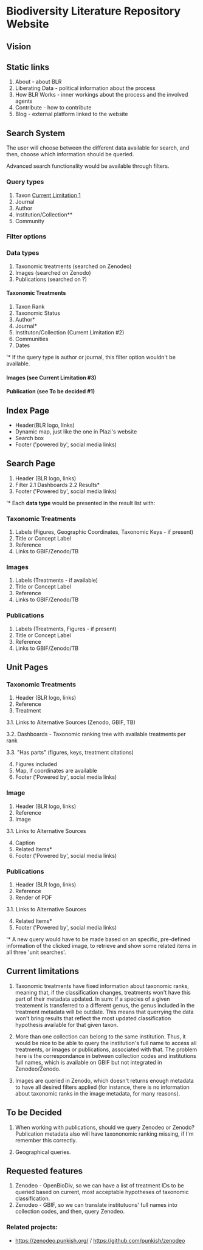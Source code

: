# Biodiversity Literature Repository Website

## Vision


## Static links
1. About - about BLR
2. Liberating Data - political information about the process
3. How BLR Works - inner workings about the process and the involved agents
4. Contribute - how to contribute
5. Blog - external platform linked to the website

## Search System
The user will choose between the different data available for search, and then, choose which information should be queried. 

Advanced search functionality would be available through filters.

### Query types
1. Taxon [Current Limitation 1]()
2. Journal
3. Author
4. Institution/Collection**
5. Community

### Filter options

### Data types
1. Taxonomic treatments (searched on Zenodeo)
2. Images (searched on Zenodo)
3. Publications (searched on ?)

#### Taxonomic Treatments
1. Taxon Rank
2. Taxonomic Status
3. Author*
4. Journal*
5. Instituton/Collection (Current Limitation #2)
6. Communities
7. Dates

'* If the query type is author or journal, this filter option wouldn't be available. 

#### Images (see Current Limitation #3)

#### Publication (see To be decided #1)

## Index Page
* Header(BLR logo, links)
* Dynamic map, just like the one in Plazi's website
* Search box
* Footer ('powered by', social media links)

## Search Page

1. Header (BLR logo, links)
2. Filter
2.1 Dashboards
2.2 Results*
5. Footer ('Powered by', social media links)

'* Each **data type** would be presented in the result list with:

### Taxonomic Treatments

1. Labels (Figures, Geographic Coordinates, Taxonomic Keys - if present)
1. Title or Concept Label
2. Reference
3. Links to GBIF/Zenodo/TB

### Images
1. Labels (Treatments - if available)
1. Title or Concept Label
2. Reference
3. Links to GBIF/Zenodo/TB

### Publications

1. Labels (Treatments, Figures - if present)
1. Title or Concept Label
2. Reference
3. Links to GBIF/Zenodo/TB

## Unit Pages

### Taxonomic Treatments
1. Header (BLR logo, links)
2. Reference
3. Treatment

3.1. Links to Alternative Sources (Zenodo, GBIF, TB)

3.2. Dashboards - Taxonomic ranking tree with available treatments per rank

3.3. "Has parts" (figures, keys, treatment citations)

4. Figures included
5. Map, if coordinates are available
6. Footer ('Powered by', social media links)

### Image
1. Header (BLR logo, links)
2. Reference
3. Image

3.1. Links to Alternative Sources

4. Caption
4. Related Items*
5. Footer ('Powered by', social media links)

### Publications
1. Header (BLR logo, links)
2. Reference
3. Render of PDF

3.1. Links to Alternative Sources

4. Related Items*
5. Footer ('Powered by', social media links)

'* A new query would have to be made based on an specific, pre-defined information of the clicked image, to retrieve and show some related items in all three 'unit searches'.


## Current limitations

1. Taxonomic treatments have fixed information about taxonomic ranks, meaning that, if the classification changes, treatments won't have this part of their metadata updated. In sum: if a species of a given treatement is transferred to a different genus, the genus included in the treatment metadata will be outdate. This means that querrying the data won't bring results that reflect the most updated classification hypothesis available for that given taxon.

2. More than one collection can belong to the same institution. Thus, it would be nice to be able to query the institution's full name to access all treatments, or images or publications, associated with that. The problem here is the correspondance in between collection codes and institutions full names, which is available on GBIF but not integrated in Zenodeo/Zenodo.

3. Images are queried in Zenodo, which doesn't returns enough metadata to have all desired filters applied (for instance, there is no information about taxonomic ranks in the image metadata, for many reasons).

## To be Decided

1. When working with publications, should we query Zenodeo or Zenodo? Publication metadata also will have taxononomic ranking missing, if I'm remember this correctly.

2. Geographical queries.

## Requested features

1. Zenodeo - OpenBioDiv, so we can have a list of treatment IDs to be queried based on current, most acceptable hypotheses of taxonomic classification. 
2. Zenodeo - GBIF, so we can translate institutuons' full names into collection codes, and then, query Zenodeo.

### Related projects:

* https://zenodeo.punkish.org/ / https://github.com/punkish/zenodeo
